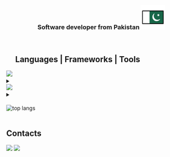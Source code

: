 <!-- <h1 align="center">Hello, I'm Hamza <img height="32" width="32" src="https://github.com/humzasadiq/humzasadiq/blob/main/neko32.gif?raw=true"/><br/>
</h1> -->
<h3 align="center">
  Software developer from Pakistan 
  <img src="https://raw.githubusercontent.com/humzasadiq/humzasadiq/6f03fe5979da52c931629e19d1b10333ac1e3373/flag-pakistan.svg" alt="🇵🇰" />
</h3>
<br/>

<div id="toc">
  <ul style="list-style: none">
    <summary>
      <h2 align="left">Languages | Frameworks | Tools</h2>
    </summary>
  </ul>
</div>

<div align="left">
    <img src="https://skillicons.dev/icons?i=js,py,cpp,css,react,mysql,mongodb,postgres"/>
    <details>
      <summary></summary>
        JavaScript | Python | C++ | CSS | React | MySQL | MongoDB | PostgreSQL
</details>
  <img src="https://skillicons.dev/icons?i=express,electron,threejs,figma,blender" />
  <details>
    <summary></summary>
    Express.js | Electron | Three.js | | Figma | Blender
</details>
</div>
<br>
<div align=left>
  <img width=325 align="center" src="https://github-readme-stats.vercel.app/api/top-langs/?username=humzasadiq&hide=HTML&border_color=3D444D&layout=compact&theme=transparent&border_radius=10&exclude_repo=github-readme-stats" alt="top langs" />
</div>
<br/>
<h2 align="left">Contacts</h2>

[<img src="https://skillicons.dev/icons?i=gmail"/>](mailto:humzasadiq52@gmail.com)
[<img src="https://skillicons.dev/icons?i=linkedin"/>](https://www.linkedin.com/in/hamza-sadiq-887241240/)</br>

